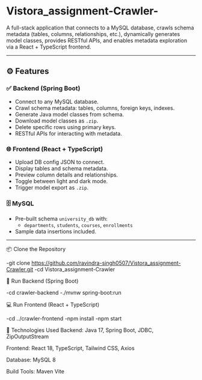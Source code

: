 # Vistora_assignment-Crawler-
A full-stack application that connects to a MySQL database, crawls schema metadata (tables, columns, relationships, etc.), dynamically generates model classes, provides RESTful APIs, and enables metadata exploration via a React + TypeScript frontend.

---

## ⚙️ Features

### ✅ Backend (Spring Boot)
- Connect to any MySQL database.
- Crawl schema metadata: tables, columns, foreign keys, indexes.
- Generate Java model classes from schema.
- Download model classes as `.zip`.
- Delete specific rows using primary keys.
- RESTful APIs for interacting with metadata.

### 🌐 Frontend (React + TypeScript)
- Upload DB config JSON to connect.
- Display tables and schema metadata.
- Preview column details and relationships.
- Toggle between light and dark mode.
- Trigger model export as `.zip`.

### 🗄️ MySQL
- Pre-built schema `university_db` with:
  - `departments`, `students`, `courses`, `enrollments`
- Sample data insertions included.

---
📦 Clone the Repository

-git clone https://github.com/ravindra-singh0507/Vistora_assignment-Crawler.git
-cd Vistora_assignment-Crawler

🔧 Run Backend (Spring Boot)

-cd crawler-backend
-./mvnw spring-boot:run

💻 Run Frontend (React + TypeScript)

-cd ../crawler-frontend
-npm install
-npm start

📌 Technologies Used
Backend:
Java 17,
Spring Boot,
JDBC,
ZipOutputStream

Frontend:
React 18,
TypeScript,
Tailwind CSS,
Axios

Database:
MySQL 8

Build Tools:
Maven
Vite
